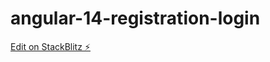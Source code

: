 # angular-14-registration-login

[Edit on StackBlitz ⚡️](https://stackblitz.com/edit/angular-14-registration-login-example-6clmbr)